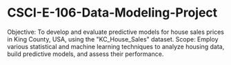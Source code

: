 # CSCI-E-106-Data-Modeling-Project
Objective:  To develop and evaluate predictive models for house sales prices in King County, USA, using the "KC_House_Sales" dataset. 
Scope:  Employ various statistical and machine learning techniques to analyze housing data, build predictive models, and assess their performance.
